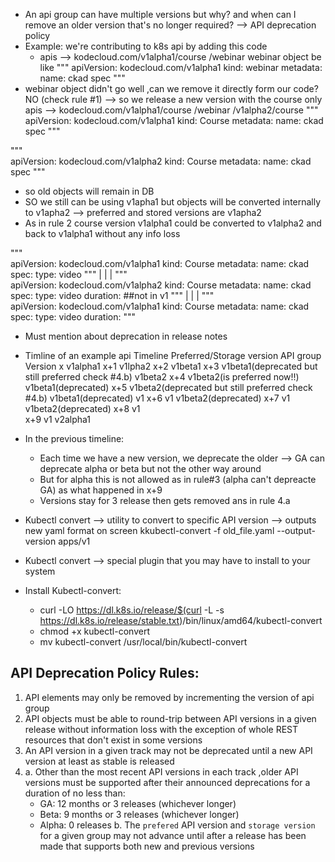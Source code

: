 - An api group can have multiple versions but why? and when can I remove an older version that's no longer required? --> API deprecation policy
- Example: we're contributing to k8s api by adding this code
  - apis --> kodecloud.com/v1alpha1/course
                                   /webinar
webinar object be like
"""
apiVersion: kodecloud.com/v1alpha1
kind: webinar
metadata:
    name: ckad
spec
"""
- webinar object didn't go well ,can we remove it directly form our code? NO (check rule #1) --> so we release a new version with the course only
apis --> kodecloud.com/v1alpha1/course
                               /webinar
                      /v1alpha2/course
"""                      
apiVersion: kodecloud.com/v1alpha1
kind: Course
metadata:
    name: ckad
spec
"""

"""                      
apiVersion: kodecloud.com/v1alpha2
kind: Course
metadata:
    name: ckad
spec
"""
- so old objects will remain in DB 
- SO we still can be using v1apha1 but objects will be converted internally to v1apha2 --> preferred and stored versions are v1apha2
- As in rule 2 course version v1alpha1 could be converted to v1alpha2 and back to v1alpha1 without any info loss

"""                      
apiVersion: kodecloud.com/v1alpha1
kind: Course
metadata:
    name: ckad
spec:
    type: video
"""
|
|
|
"""                      
apiVersion: kodecloud.com/v1alpha2
kind: Course
metadata:
    name: ckad
spec:
    type: video
    duration: ##not in v1
"""
|
|
|
"""                      
apiVersion: kodecloud.com/v1alpha1
kind: Course
metadata:
    name: ckad
spec:
    type: video
    duration:
"""

- Must mention about deprecation in release notes 
- Timline of an example api
Timeline   Preferred/Storage version                            API group Version
x          v1alpha1
x+1        v1lpha2
x+2        v1beta1
x+3        v1beta1(deprecated but still preferred check #4.b)   v1beta2
x+4        v1beta2(is preferred now!!)                          v1beta1(deprecated)
x+5        v1beta2(deprecated but still preferred check #4.b)   v1beta1(deprecated) v1
x+6        v1                                                   v1beta2(deprecated)
x+7        v1                                                   v1beta2(deprecated)
x+8        v1                                                 
x+9        v1                                                   v2alpha1



- In the previous timeline:
  - Each time we have a new version, we deprecate the older --> GA can deprecate alpha or beta but not the other way around
  - But for alpha this is not allowed as in rule#3 (alpha can't depreacte GA) as what happened in x+9
  - Versions stay for 3 release then gets removed ans in rule 4.a
- Kubectl convert --> utility to convert to specific API version --> outputs new yaml format on screen
 kkubectl-convert -f old_file.yaml --output-version apps/v1
- Kubectl convert --> special plugin that you may have to install to your system
- Install Kubectl-convert:
  - curl -LO https://dl.k8s.io/release/$(curl -L -s https://dl.k8s.io/release/stable.txt)/bin/linux/amd64/kubectl-convert
  - chmod +x kubectl-convert 
  - mv kubectl-convert /usr/local/bin/kubectl-convert
## API Deprecation Policy Rules:
1. API elements may only be removed by incrementing the version of api group
2. API objects must be able to round-trip between API versions in a given release without information loss with the exception of whole REST resources that don't exist in some versions
3. An API version in a given track may not be deprecated until a new API version at least as stable is released
4. a. Other than the most recent API versions in each track ,older API versions must be supported after their announced deprecations for a duration of  no less than:
      - GA: 12 months or 3 releases (whichever longer)
      - Beta: 9 months or 3 releases (whichever longer)
      - Alpha: 0 releases
   b. The `prefered` API version and `storage version`  for a given group may not advance until after a release has been made that supports both new and previous versions
